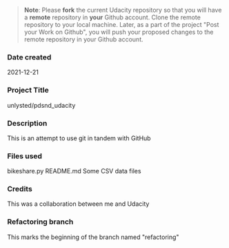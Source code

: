 >**Note**: Please **fork** the current Udacity repository so that you will have a **remote** repository in **your** Github account. Clone the remote repository to your local machine. Later, as a part of the project "Post your Work on Github", you will push your proposed changes to the remote repository in your Github account.

### Date created
2021-12-21

### Project Title
unlysted/pdsnd_udacity

### Description
This is an attempt to use git in tandem with GitHub

### Files used
bikeshare.py
README.md
Some CSV data files

### Credits
This was a collaboration between me and Udacity

### Refactoring branch
This marks the beginning of the branch named "refactoring"
